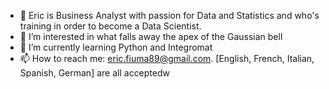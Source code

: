 - 👋 Eric is Business Analyst with passion for Data and Statistics and who's training in order to become a Data Scientist.
- 👀 I’m interested in what falls away the apex of the Gaussian bell
- 🌱 I’m currently learning Python and Integromat 
- 📫 How to reach me: eric.fiuma89@gmail.com. [English, French, Italian, Spanish, German] are all acceptedw
